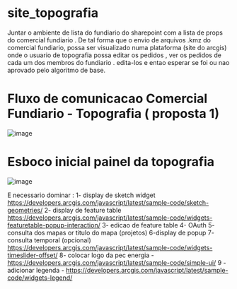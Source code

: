 # site_topografia

Juntar o ambiente de lista do fundiario do sharepoint com a lista de props do comercial fundiario . De tal forma que o envio de arquivos .kmz do comercial fundiario,
possa ser visualizado numa plataforma (site do arcgis) onde o usuario de topografia possa editar os pedidos , ver os pedidos de cada um dos membros do fundiario . edita-los e entao esperar se foi ou nao aprovado pelo algoritmo de base.

# Fluxo de comunicacao Comercial Fundiario - Topografia ( proposta 1)

![image](https://github.com/alex-cyberpunk/site_topografia/assets/80361639/fb43d34d-ec92-4c4f-b10a-aec53ff1ddef)

# Esboco inicial painel da topografia

![image](https://github.com/alex-cyberpunk/site_topografia/assets/80361639/74e1bd00-7448-4662-82da-0de29e3635ad)


E necessario dominar : 
1- display de sketch widget https://developers.arcgis.com/javascript/latest/sample-code/sketch-geometries/
2- display de feature table https://developers.arcgis.com/javascript/latest/sample-code/widgets-featuretable-popup-interaction/
3- edicao de feature table
4- OAuth
5- consulta dos mapas or titulo do mapa (projetos)
6-display de popup
7- consulta temporal (opcional) https://developers.arcgis.com/javascript/latest/sample-code/widgets-timeslider-offset/
8- colocar logo da pec energia - https://developers.arcgis.com/javascript/latest/sample-code/simple-ui/
9 - adicionar legenda - https://developers.arcgis.com/javascript/latest/sample-code/widgets-legend/
